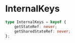 # InternalKeys

```ts
type InternalKeys = keyof {
    getStateRef: never;
    getSharedStateRef: never;
};
```



